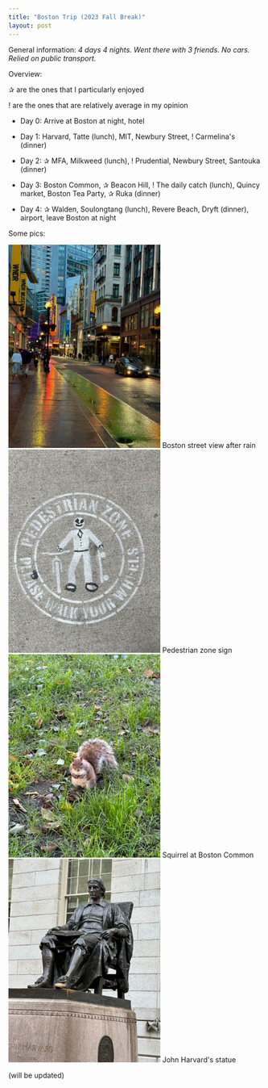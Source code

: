 ```yaml
---
title: "Boston Trip (2023 Fall Break)"
layout: post
---
```

General information: _4 days 4 nights. Went there with 3 friends. No cars. Relied on public transport._

Overview:

✰ are the ones that I particularly enjoyed

! are the ones that are relatively average in my opinion

* Day 0: Arrive at Boston at night, hotel

* Day 1: Harvard, Tatte (lunch), MIT, Newbury Street, ! Carmelina's (dinner)

* Day 2: ✰ MFA, Milkweed (lunch), ! Prudential, Newbury Street, Santouka (dinner)

* Day 3: Boston Common, ✰ Beacon Hill, ! The daily catch (lunch), Quincy market, Boston Tea Party, ✰ Ruka (dinner)

* Day 4: ✰ Walden, Soulongtang (lunch), Revere Beach, Dryft (dinner), airport, leave Boston at night

Some pics: 

<img src="/assets/bos1.jpg" alt="Bos street view" width="302" height="403"> Boston street view after rain
<img src="/assets/bos2.jpg" alt="Pedestrian zone" width="302" height="403"> Pedestrian zone sign
<img src="/assets/bos3.jpg" alt="Squirrel" width="302" height="403"> Squirrel at Boston Common
<img src="/assets/bos4.jpg" alt="John Harvard" width="302" height="403"> John Harvard's statue

(will be updated)
